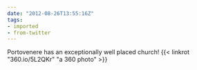 ```yaml
---
date: "2012-08-26T13:55:16Z"
tags:
- imported
- from-twitter
---
```

Portovenere has an exceptionally well placed church! {{< linkrot "360.io/5L2QKr" "a 360 photo" >}}
